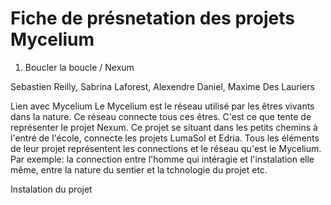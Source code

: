 # Fiche de présnetation des projets Mycelium

1. Boucler la boucle / Nexum

Sebastien Reilly, Sabrina Laforest, Alexendre Daniel, Maxime Des Lauriers

Lien avec Mycelium
Le Mycelium est le réseau utilisé par les êtres vivants dans la nature. Ce réseau connecte tous ces êtres. C'est ce que tente de représenter le projet Nexum. Ce projet se situant dans les petits chemins à l'entré de l'école, connecte les projets LumaSol et Edria. Tous les éléments de leur projet représentent les connections et le réseau qu'est le Mycelium. Par exemple: la connection entre l'homme qui intéragie et l'instalation elle même, entre la nature du sentier et la tchnologie du projet etc.

Instalation du projet
